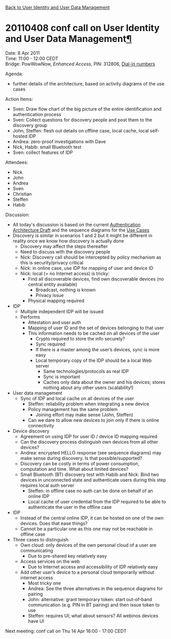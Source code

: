 [Back to User Identity and User Data
Management](Back%20to%20User%20Identity%20and%20User%20Data%20Management.html)

20110408 conf call on User Identity and User Data Management[¶](#20110408-conf-call-on-User-Identity-and-User-Data-Management)
==============================================================================================================================

Date: 8 Apr 2011\
Time: 11:00 - 12:00 CEDT\
Bridge: PowWowNow, *Enhanced Access*, PIN: 312806, [Dial-in
numbers](http://pdf.powwownow.com/pdf/GBR_en_pwn-dial-in-numbers.pdf)

Agenda:

-   further details of the architecture, based on activity diagrams of
    the use cases

Action Items:

-   Sven: Draw flow chart of the big picture of the entire
    identification and authentication process
-   Sven: Collect questions for discovery people and post them to the
    discovery group
-   John, Steffen: flesh out details on offline case, local cache, local
    self-hosted IDP
-   Andrea: zero-proof investigations with Dave
-   Nick, Habib: small Bluetooth test
-   Sven: collect features of IDP

Attendees:

-   Nick
-   John
-   Andrea
-   Sven
-   Christian
-   Steffen
-   Habib

Discussion:

-   All today's discussion is based on the current [Authentication
    Architecture
    Draft](http://dev.webinos.org/redmine/attachments/492/webinos_AA_proposal_v2.ppt "v2")
    and the sequence diagrams for the [Use Cases](.html)
-   Discovery is similar in scenarios 1 and 2 but it might be different
    in reality once we know how discovery is actually done
    -   Discovery may affect the steps thereafter
    -   Need to discuss with the discovery people
    -   Nick: Discovery call should be intercepted by policy mechanism
        as this is security/privacy critical
    -   Nick: in online case, use IDP for mapping of user and device ID
    -   Nick: local (= no Internet access) is tricky:
        -   Find all discoverable devices, find own discoverable devices
            (no central entity available)
            -   Broadcast, nothing is known
            -   Privacy issue
        -   Physical mapping required
-   IDP
    -   Multiple independent IDP will be issued
    -   Performs
        -   Attestation and user auth
        -   Mapping of user ID and the set of devices belonging to that
            user
        -   This information needs to be cached on all devices of the
            user
            -   Crypto required to store the info securely?
            -   Sync required
            -   If there is a master among the user’s devices, sync is
                more easy
            -   Local temporary copy of the IDP should be a local Web
                server
                -   Same technologies/protocols as real IDP
                -   Sync is important
                -   Caches only data about the owner and his devices;
                    stores nothing about any other users (scalability!)
-   User data management
    -   Sync of IDP and local cache on all devices of the user
        -   Steffen: reliability problem when integrating a new device
        -   Policy management has the same problem
            -   Joining effort may make sense (John, Steffen)
        -   Can we dare to allow new devices to join only if there is
            online connectivity
-   Device discovery
    -   Agreement on using IDP for user ID / device ID mapping required
    -   Can the discovery process distinguish own devices from all other
        devices?
    -   Andrea: encrypted HELLO response (see sequence diagrams) may
        make sense during discovery. Is that possible/supported?
    -   Discovery can be costly in terms of power consumption,
        computation and time. What about limited devices?
    -   Small Bluetooth (BT) discovery test with Habib and Nick: Bind
        two devices in unconnected state and authenticate users during
        this step requires local auth server
        -   Steffen: in offline case no auth can be done on behalf of an
            online IDP
        -   Local cache of user credential from the IDP required to be
            able to authenticate the user in the offline case
-   IDP
    -   Instead of the central online IDP, it can be hosted on one of
        the own devices. Does that ease things?
    -   Cannot be a particular one as this one may not be reachable in
        offline case
-   Three cases to distinguish
    -   Own cloud: only devices of the own personal cloud of a user are
        communicating
        -   Due to pre-shared key relatively easy
    -   Access services on the web
        -   Due to Internet access and accessibility of IDP relatively
            easy
    -   Add other user’s device to a personal cloud temporarily without
        internet access
        -   Most tricky one
        -   Andrea: See the three alternatives in the sequence diagrams
            for pairing
        -   John: alternative: grant temporary token: start out-of-band
            communication (e.g. PIN in BT pairing) and then issue token
            to use
        -   Steffen: requires UI; what about sensors? All webinos
            devices have UI

Next meeting: conf call on Thu 14 Apr 16:00 - 17:00 CEDT

